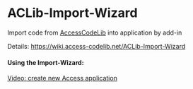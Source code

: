 # ACLib-Import-Wizard
Import code from [AccessCodeLib](https://github.com/AccessCodeLib/AccessCodeLib) into application by add-in

Details: https://wiki.access-codelib.net/ACLib-Import-Wizard

#### Using the Import-Wizard:
[Video: create new Access application](https://access-codelib.net/videos/ACLib-Import-Wizard/neue-anwendung-erstellen/)
